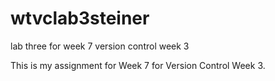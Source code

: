 # wtvclab3steiner
lab three for week 7 version control week 3

This is my assignment for Week 7 for Version Control Week 3. 
